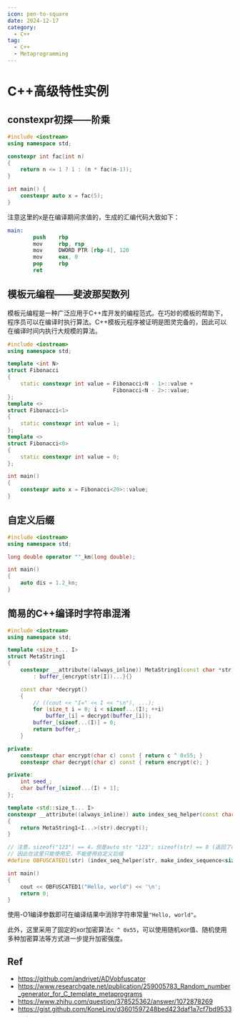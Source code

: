 ```yaml
---
icon: pen-to-square
date: 2024-12-17
category:
  - C++
tag:
  - C++
  - Metaprogramming
---
```


# C++高级特性实例

## constexpr初探——阶乘

```cpp
#include <iostream>
using namespace std;

constexpr int fac(int n)
{
    return n <= 1 ? 1 : (n * fac(n-1));
}

int main() {
    constexpr auto x = fac(5);
}
```

注意这里的x是在编译期间求值的，生成的汇编代码大致如下：

```s
main:
        push    rbp
        mov     rbp, rsp
        mov     DWORD PTR [rbp-4], 120
        mov     eax, 0
        pop     rbp
        ret
```

## 模板元编程——斐波那契数列

模板元编程是一种广泛应用于C++库开发的编程范式。在巧妙的模板的帮助下，程序员可以在编译时执行算法。C++模板元程序被证明是图灵完备的，因此可以在编译时间内执行大规模的算法。

```cpp
#include <iostream>
using namespace std;

template <int N>
struct Fibonacci
{
    static constexpr int value = Fibonacci<N - 1>::value +
                                 Fibonacci<N - 2>::value;
};
template <>
struct Fibonacci<1>
{
    static constexpr int value = 1;
};
template <>
struct Fibonacci<0>
{
    static constexpr int value = 0;
};

int main()
{
    constexpr auto x = Fibonacci<20>::value;
}
```

## 自定义后缀

```cpp
#include <iostream>
using namespace std;

long double operator ""_km(long double);

int main()
{
    auto dis = 1.2_km;
}
```

## 简易的C++编译时字符串混淆

```cpp
#include <iostream>
using namespace std;

template <size_t... I>
struct MetaString1
{
    constexpr __attribute((always_inline)) MetaString1(const char *str)
        : buffer_{encrypt(str[I])...}{}

    const char *decrypt()
    {
        // ((cout << "I=" << I << "\n"), ...);
        for (size_t i = 0; i < sizeof...(I); ++i)
            buffer_[i] = decrypt(buffer_[i]);
        buffer_[sizeof...(I)] = 0;
        return buffer_;
    }

private:
    constexpr char encrypt(char c) const { return c ^ 0x55; }
    constexpr char decrypt(char c) const { return encrypt(c); }

private:
    int seed_;
    char buffer_[sizeof...(I) + 1];
};

template <std::size_t... I>
constexpr __attribute((always_inline)) auto index_seq_helper(const char *str, std::index_sequence<I...>)
{
    return MetaString1<I...>(str).decrypt();
}

// 注意，sizeof("123") == 4，但是auto str "123"; sizeof(str) == 8 (返回了const char*长度)
// 因此在这里只能使用宏，不能使用自定义后缀
#define OBFUSCATED1(str) (index_seq_helper(str, make_index_sequence<sizeof(str) - 1>{}))

int main()
{
    cout << OBFUSCATED1("Hello, world") << '\n';
    return 0;
}
```

使用-O1编译参数即可在编译结果中消除字符串常量`"Hello, world"`。

此外，这里采用了固定的xor加密算法`c ^ 0x55`，可以使用随机xor值、随机使用多种加密算法等方式进一步提升加密强度。



## Ref
- https://github.com/andrivet/ADVobfuscator
- https://www.researchgate.net/publication/259005783_Random_number_generator_for_C_template_metaprograms
- https://www.zhihu.com/question/378525362/answer/1072878269
- https://gist.github.com/KoneLinx/d3601597248bed423daf1a7cf7bd9533
